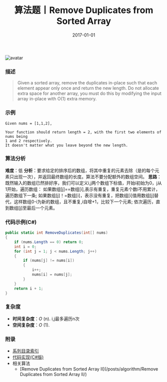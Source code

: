 ﻿---
title: 算法题丨Remove Duplicates from Sorted Array
tags:
  - 算法
  - 编程技巧
  - 数据结构
categories: 计算机基础
date: 2017-01-01
---
![avatar](/uploads/images/450f7e84-27ba-4178-8de0-a890e41cb713.jpg)
### 描述
>Given a sorted array, remove the duplicates in-place such that each element appear only once and return the new length.
Do not allocate extra space for another array, you must do this by modifying the input array in-place with O(1) extra memory.

### 示例
 ```
Given nums = [1,1,2],
	
Your function should return length = 2, with the first two elements of nums being 
1 and 2 respectively.
It doesn't matter what you leave beyond the new length.
 ```
<!-- more -->
### 算法分析
**难度**：低
**分析**：要求给定的排序后的数组，将其中重复的元素去除（是的每个元素只出现一次），并返回最终数组的长度。算法不要分配额外的数组空间。
**思路**：既然输入的数组已然排好序，我们可以定义i,j两个数组下标值，开始i初始为0，j从1开始，遍历数组：
如果数组[j]==数组[i],表示有重复，重复元素个数i不用累计，遍历数组下一条;
如果数组[j]！=数组[i]，表示没有重复，把数组[i]值用数组[j]替代，这样数组0-i为新的数组，且不重复,i自增+1，比较下一个元素;
依次遍历，直到数组[j]至最后一个元素。

### 代码示例(C#)
```csharp
public static int RemoveDuplicates(int[] nums)
{                                             
    if (nums.Length == 0) return 0;           
    int i = 0;                                
    for (int j = 1; j < nums.Length; j++)     
    {                                         
        if (nums[j] != nums[i])               
        {                                     
            i++;                              
            nums[i] = nums[j];                
        }                                     
    }                                         
    return i + 1;                             
}                                             
 ```
### 复杂度
- **时间复杂度**：*O* (n). i,j最多遍历n次
- **空间复杂度**：*O* (1).

### 附录
- [系列目录索引](/posts/algorithm/index/)
- [代码实现(C#版)](https://github.com/lizzie2008/LeetCode.git)
- 相关算法
	- [Remove Duplicates from Sorted Array II](/posts/algorithm/Remove Duplicates from Sorted Array II/)

